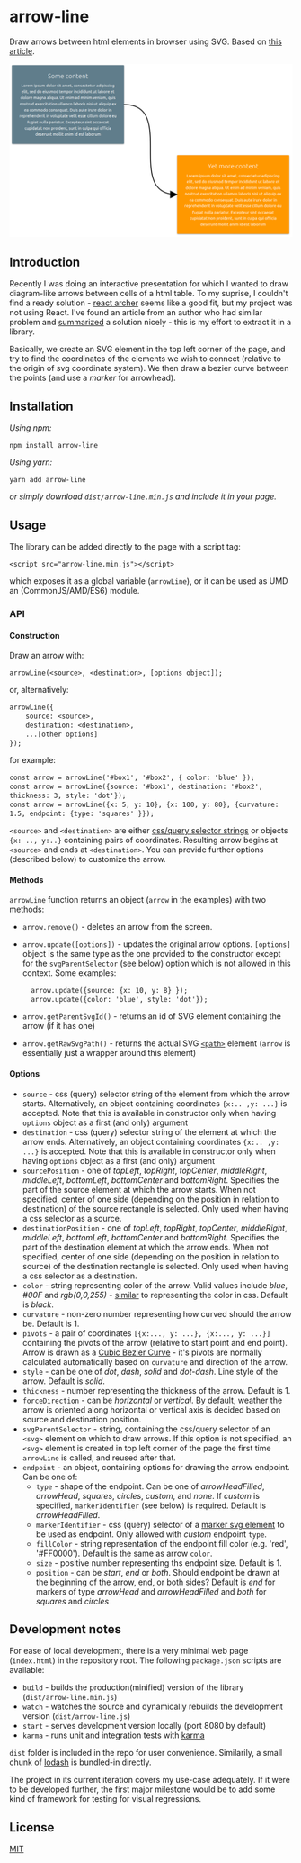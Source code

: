 # arrow-line

Draw arrows between html elements in browser using SVG. Based on [this article](https://www.beyondjava.net/how-to-connect-html-elements-with-an-arrow-using-svg). 

![Example](./example-screenshot.png)

## Introduction

Recently I was doing an interactive presentation for which I wanted to draw diagram-like arrows 
between cells of a html table. To my suprise, I couldn't find a ready 
solution -  [react archer](https://github.com/pierpo/react-archer) seems like a good 
fit, but my project was not using React. I've found an article from an author who had similar problem
and [summarized](https://www.beyondjava.net/how-to-connect-html-elements-with-an-arrow-using-svg) a 
solution nicely -  this is my effort to extract it in a library.

Basically, we create an SVG element in the top left corner of the page, and try to find the coordinates of the elements we wish to connect (relative to the origin of svg coordinate system). We then draw a bezier curve between the points (and use a _marker_ for arrowhead).
## Installation

_Using npm:_ 
        
    npm install arrow-line 

_Using yarn:_ 

    yarn add arrow-line
    
_or simply download `dist/arrow-line.min.js` and include it in your page._


## Usage

The library can be added directly to the page with a script tag:

    <script src="arrow-line.min.js"></script>    

which exposes it as a global variable (`arrowLine`), or it can be used as UMD an (CommonJS/AMD/ES6) module.

### API

#### Construction

Draw an arrow with:

    arrowLine(<source>, <destination>, [options object]);

or, alternatively:    
    
    arrowLine({
        source: <source>,
        destination: <destination>,
        ...[other options]
    });
 

for example:
    
    const arrow = arrowLine('#box1', '#box2', { color: 'blue' });
    const arrow = arrowLine({source: '#box1', destination: '#box2', thickness: 3, style: 'dot'});
    const arrow = arrowLine({x: 5, y: 10}, {x: 100, y: 80}, {curvature: 1.5, endpoint: {type: 'squares' }});

`<source>` and `<destination>` are either [css/query selector strings](https://developer.mozilla.org/en-US/docs/Web/API/Document/querySelector) or objects `{x: .., y:..}` containing pairs of coordinates. Resulting arrow begins at `<source>` and ends at `<destination>`. You can provide further options (described below) to customize the arrow.

#### Methods

`arrowLine` function returns an object (`arrow` in the examples) with two methods:

+ `arrow.remove()` - deletes an arrow from the screen.
+ `arrow.update([options])` - updates the original arrow options. `[options]` object is the same type as the one provided to the constructor except for the `svgParentSelector` (see below) option which is not allowed in this context. Some examples:

        arrow.update({source: {x: 10, y: 8} });
        arrow.update({color: 'blue', style: 'dot'});

+ `arrow.getParentSvgId()` - returns an id of SVG element containing the arrow (if it has one)
+ `arrow.getRawSvgPath()` - returns the actual SVG [`<path>`](https://developer.mozilla.org/en-US/docs/Web/SVG/Element/path) element (`arrow` is essentially just a wrapper around this element)   
    
    
#### Options

+ `source` - css (query) selector string of the element from which the arrow starts. Alternatively, an object containing coordinates `{x:.. ,y: ...}` is accepted. Note that this is available in constructor only when having `options` object as a first (and only) argument
+ `destination` - css (query) selector string of the element at which the arrow ends. Alternatively, an object containing coordinates `{x:.. ,y: ...}` is accepted. Note that this is available in constructor only when having `options` object as a first (and only) argument
+ `sourcePosition` - one of _topLeft_, _topRight_, _topCenter_, _middleRight_, _middleLeft_, _bottomLeft_, _bottomCenter_  and _bottomRight_. Specifies the part of the source element at which the arrow starts. When not specified, center of one side (depending on the position in relation to destination) of the source rectangle is selected. Only used when having a css selector as a source.
+ `destinationPosition` - one of _topLeft_, _topRight_, _topCenter_, _middleRight_, _middleLeft_, _bottomLeft_, _bottomCenter_  and _bottomRight_. Specifies the part of the destination element at which the arrow ends. When not specified, center of one side (depending on the position in relation to source) of the destination rectangle is selected. Only used when having a css selector as a destination.
+ `color` - string representing color of the arrow. Valid values include _blue_, _#00F_ and _rgb(0,0,255)_ - [similar](https://css-tricks.com/almanac/properties/s/stroke/) to representing the color in css. Default is _black_.  
+ `curvature` - non-zero number representing how curved should the arrow be. Default is 1. 
+ `pivots` - a pair of coordinates `[{x:..., y: ...}, {x:..., y: ...}]` containing the pivots of the arrow (relative to start point and end point). Arrow is drawn as a [Cubic Bezier Curve](https://en.wikipedia.org/wiki/B%C3%A9zier_curve#Cubic_B%C3%A9zier_curves) - it's pivots are normally calculated automatically based on `curvature` and direction of the arrow.
+ `style` - can be one of _dot_, _dash_, _solid_ and _dot-dash_. Line style of the arrow. Default is _solid_.
+ `thickness` - number representing the thickness of the arrow. Default is 1.
+ `forceDirection` - can be _horizontal_ or _vertical_. By default, weather the arrow is oriented along horizontal or vertical axis is decided based on source and destination position.
+ `svgParentSelector` - string, containing the css/query selector of an `<svg>` element on which to draw arrows. If this option is not specified, an `<svg>` element is created in top left corner of the page the first time `arrowLine` is called, and reused after that. 
+ `endpoint` - an object, containing options for drawing the arrow endpoint. Can be one of:    
    + `type` - shape of the endpoint. Can be one of _arrowHeadFilled_, _arrowHead_, _squares_, _circles_, _custom_, and _none_. If _custom_ is specified, `markerIdentifier` (see below) is required. Default is _arrowHeadFilled_. 
    + `markerIdentifier` - css (query) selector of a [marker svg element](https://developer.mozilla.org/en-US/docs/Web/SVG/Element/marker) to be used as endpoint. Only allowed with _custom_ endpoint `type`.
    + `fillColor` - string representation of the endpoint fill color (e.g. 'red', '#FF0000'). Default is the same as arrow `color`.
    + `size` - positive number representing ths endpoint size. Default is 1. 
    + `position` - can be _start_, _end_ or _both_. Should endpoint be drawn at the beginning of the arrow, end, or both sides? Default is _end_ for markers of type _arrowHead_ and _arrowHeadFilled_ and _both_ for _squares_ and _circles_ 

## Development notes

For ease of local development, there is a very minimal web page (`index.html`) in the repository root. The following `package.json` scripts are available:

- `build` - builds the production(minified) version of the library (`dist/arrow-line.min.js`)
- `watch` - watches the source and dynamically rebuilds the development version (`dist/arrow-line.js`)
- `start` - serves development version locally (port 8080 by default)
- `karma` - runs unit and integration tests with [karma](https://karma-runner.github.io/latest/index.html)   

`dist` folder is included in the repo for user convenience. Similarily, a small chunk of [lodash](https://lodash.com/) is bundled-in directly. 

The project in its current iteration covers my use-case adequately. If it were to be developed further, the first major milestone would be to add some kind of framework for testing for visual regressions.

## License

[MIT](LICENSE)


